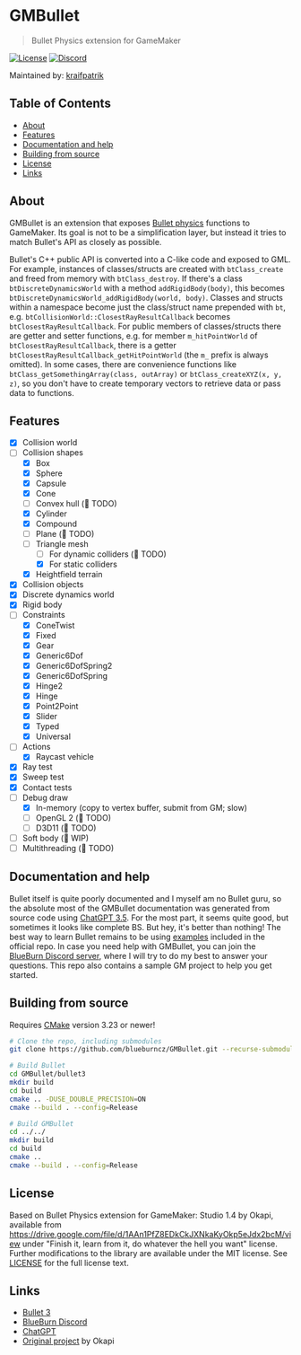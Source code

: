 # GMBullet

> Bullet Physics extension for GameMaker

[![License](https://img.shields.io/github/license/blueburncz/GMBullet)](LICENSE)
[![Discord](https://img.shields.io/discord/298884075585011713?label=Discord)](https://discord.gg/ep2BGPm)

Maintained by: [kraifpatrik](https://github.com/kraifpatrik)

## Table of Contents

* [About](#about)
* [Features](#features)
* [Documentation and help](#documentation-and-help)
* [Building from source](#building-from-source)
* [License](#license)
* [Links](#links)

## About

GMBullet is an extension that exposes
[Bullet physics](https://github.com/bulletphysics/bullet3) functions to
GameMaker. Its goal is not to be a simplification layer, but instead it tries to
match Bullet's API as closely as possible.

Bullet's C++ public API is converted into a C-like code and exposed to GML. For
example, instances of classes/structs are created with `btClass_create` and
freed from memory with `btClass_destroy`. If there's a class
`btDiscreteDynamicsWorld` with a method `addRigidBody(body)`, this becomes
`btDiscreteDynamicsWorld_addRigidBody(world, body)`. Classes and structs within
a namespace become just the class/struct name prepended with `bt`, e.g.
`btCollisionWorld::ClosestRayResultCallback` becomes `btClosestRayResultCallback`.
For public members of classes/structs there are getter and setter functions, e.g.
for member `m_hitPointWorld` of `btClosestRayResultCallback`, there is a getter
`btClosestRayResultCallback_getHitPointWorld` (the `m_` prefix is always omitted).
In some cases, there are convenience functions like
`btClass_getSomethingArray(class, outArray)` or `btClass_createXYZ(x, y, z)`, so
you don't have to create temporary vectors to retrieve data or pass data to
functions.

## Features

* [x] Collision world
* [ ] Collision shapes
  * [x] Box
  * [x] Sphere
  * [x] Capsule
  * [x] Cone
  * [ ] Convex hull (🛑 TODO)
  * [x] Cylinder
  * [x] Compound
  * [ ] Plane (🛑 TODO)
  * [ ] Triangle mesh
    * [ ] For dynamic colliders (🛑 TODO)
    * [x] For static colliders
  * [x] Heightfield terrain
* [x] Collision objects
* [x] Discrete dynamics world
* [x] Rigid body
* [ ] Constraints
  * [x] ConeTwist
  * [x] Fixed
  * [x] Gear
  * [x] Generic6Dof
  * [x] Generic6DofSpring2
  * [x] Generic6DofSpring
  * [x] Hinge2
  * [x] Hinge
  * [x] Point2Point
  * [x] Slider
  * [x] Typed
  * [x] Universal
* [ ] Actions
  * [x] Raycast vehicle
* [x] Ray test
* [x] Sweep test
* [x] Contact tests
* [ ] Debug draw
  * [x] In-memory (copy to vertex buffer, submit from GM; slow)
  * [ ] OpenGL 2 (🛑 TODO)
  * [ ] D3D11 (🛑 TODO)
* [ ] Soft body (🚧 WIP)
* [ ] Multithreading (🛑 TODO)

## Documentation and help

Bullet itself is quite poorly documented and I myself am no Bullet guru, so the
absolute most of the GMBullet documentation was generated from source code using
[ChatGPT 3.5](https://chat.openai.com). For the most part, it seems quite good,
but sometimes it looks like complete BS. But hey, it's better than nothing! The
best way to learn Bullet remains to be using
[examples](https://github.com/bulletphysics/bullet3/tree/master/examples)
included in the official repo. In case you need help with GMBullet, you can join
the [BlueBurn Discord server](https://discord.gg/ep2BGPm), where I will try to
do my best to answer your questions. This repo also contains a sample GM project
to help you get started.

## Building from source

Requires [CMake](https://cmake.org) version 3.23 or newer!

```sh
# Clone the repo, including submodules
git clone https://github.com/blueburncz/GMBullet.git --recurse-submodules

# Build Bullet
cd GMBullet/bullet3
mkdir build
cd build
cmake .. -DUSE_DOUBLE_PRECISION=ON
cmake --build . --config=Release

# Build GMBullet
cd ../../
mkdir build
cd build
cmake ..
cmake --build . --config=Release
```

## License

Based on Bullet Physics extension for GameMaker: Studio 1.4 by Okapi, available
from <https://drive.google.com/file/d/1AAn1PfZ8EDkCkJXNkaKyOkp5eJdx2bcM/view>
under "Finish it, learn from it, do whatever the hell you want" license. Further
modifications to the library are available under the MIT license.
See [LICENSE](LICENSE) for the full license text.

## Links

* [Bullet 3](https://github.com/bulletphysics/bullet3)
* [BlueBurn Discord](https://discord.gg/ep2BGPm)
* [ChatGPT](https://chat.openai.com)
* [Original project](https://drive.google.com/file/d/1AAn1PfZ8EDkCkJXNkaKyOkp5eJdx2bcM/view) by Okapi
